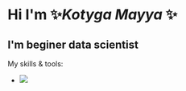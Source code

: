 # Hi I'm :sparkles:_**Kotyga Mayya**_ :sparkles:
## I'm beginer data scientist

My skills & tools:

* ![](https://www.freepngimg.com/thumb/android/72537-icons-python-programming-computer-social-tutorial.png)
